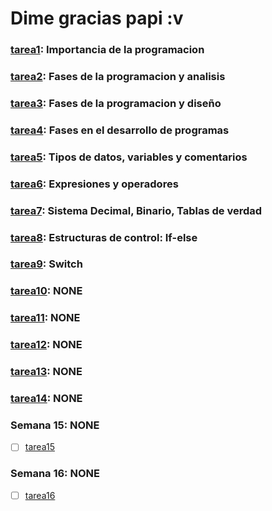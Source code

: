 # Dime gracias papi :v


### [tarea1](SEMANA1/README.md): Importancia de la programacion

### [tarea2](SEMANA2/README.md): Fases de la programacion y analisis

### [tarea3](SEMANA3/README.md): Fases de la programacion y diseño

### [tarea4](SEMANA4/README.md): Fases en el desarrollo de programas

### [tarea5](SEMANA5/README.md): Tipos de datos, variables y comentarios

### [tarea6](SEMANA6/README.md): Expresiones y operadores

### [tarea7](SEMANA7/README.md): Sistema Decimal, Binario, Tablas de verdad

### [tarea8](SEMANA8/README.md): Estructuras de control: If-else

### [tarea9](SEMANA9/README.md): Switch

### [tarea10](SEMANA10/README.md): NONE

### [tarea11](SEMANA11/README.md): NONE

### [tarea12](SEMANA12/README.md): NONE

### [tarea13](SEMANA13/README.md): NONE

### [tarea14](SEMANA14/README.md): NONE

### Semana 15: NONE
- [ ] [tarea15](SEMANA15/README.md)

### Semana 16: NONE
- [ ] [tarea16](SEMANA16/README.md)

